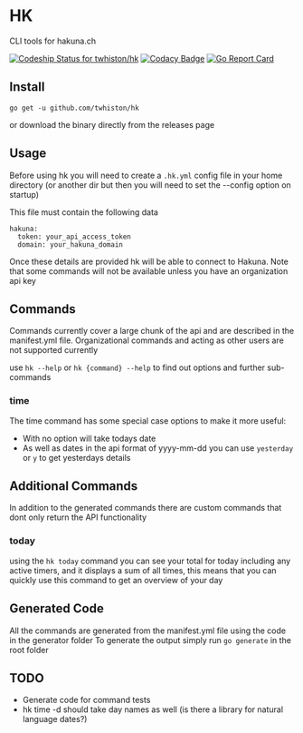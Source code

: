 # HK

CLI tools for hakuna.ch

[ ![Codeship Status for twhiston/hk](https://app.codeship.com/projects/c134b890-a619-0135-4ff4-16f7c16b7dca/status?branch=master)](https://app.codeship.com/projects/255432)
[![Codacy Badge](https://api.codacy.com/project/badge/Grade/5d777742d71a44679e3a513c3144c71f)](https://www.codacy.com/app/twhiston/hk?utm_source=github.com&amp;utm_medium=referral&amp;utm_content=twhiston/hk&amp;utm_campaign=Badge_Grade)
[![Go Report Card](https://goreportcard.com/badge/github.com/twhiston/hk)](https://goreportcard.com/report/github.com/twhiston/hk)

## Install

`go get -u github.com/twhiston/hk`

or download the binary directly from the releases page

## Usage

Before using hk you will need to create a `.hk.yml` config file in your home directory
(or another dir but then you will need to set the --config option on startup)

This file must contain the following data

```
hakuna:
  token: your_api_access_token
  domain: your_hakuna_domain
```

Once these details are provided hk will be able to connect to Hakuna.
Note that some commands will not be available unless you have an organization api key

## Commands

Commands currently cover a large chunk of the api and are described in the manifest.yml file.
Organizational commands and acting as other users are not supported currently

use `hk --help` or `hk {command} --help` to find out options and further sub-commands

### time

The time command has some special case options to make it more useful:
- With no option will take todays date
- As well as dates in the api format of yyyy-mm-dd you can use `yesterday` or `y` to get yesterdays details

## Additional Commands

In addition to the generated commands there are custom commands that dont only return the API functionality

### today

using the `hk today` command you can see your total for today including any active timers, and it displays a
sum of all times, this means that you can quickly use this command to get an overview of your day


## Generated Code

All the commands are generated from the manifest.yml file using the code in the generator folder
To generate the output simply run `go generate` in the root folder

## TODO

- Generate code for command tests
- hk time -d should take day names as well (is there a library for natural language dates?)